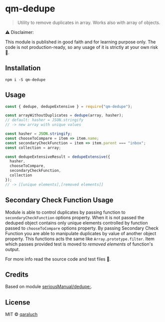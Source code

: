 # qm-dedupe

> Utility to remove duplicates in array. Works also with array of objects.

:warning: Disclaimer:

This module is published in good faith and for learning purpose only. The code is not production-ready, so any usage of it is strictly at your own risk :see_no_evil:.

## Installation

```
npm i -S qm-dedupe
```

## Usage

```js
const { dedupe, dedupeExtensive } = require("qm-dedupe");

const arrayWithoutDuplicates = dedupe(array, hasher);
// default: hasher = JSON.stringify
// -> new array with unique values

const hasher = JSON.stringify;
const chooseToCompare = item => item.name;
const secondaryCheckFunction = item => item.parent === "inbox";
const collection = array;

const dedupeExtensiveResult = dedupeExtensive({
  hasher,
  chooseToCompare,
  secondaryCheckFunction,
  collection
});
// -> [[unique elements],[removed elements]]
```

## Secondary Check Function Usage

Module is able to control duplicates by passing function to `secondaryCheckFunction` options property. When it is not passed the deduped object contains only unique elements controlled by function passed to `chooseToCompare` options property. By passing Secondary Check Function you are able to manipulate duplicates by value of another object property. This functions acts the same like `Array.prototype.filter`. Item which passes provided test is moved to _removed elements_ of function's output.

For more info read the source code and test files :page_facing_up:.

## Credits

Based on module [seriousManual/dedupe:](https://github.com/seriousManual/dedupe).

## License

MIT © [qaraluch](https://github.com/qaraluch)
